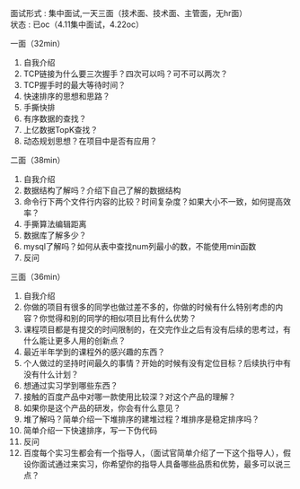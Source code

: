 面试形式 : 集中面试,一天三面（技术面、技术面、主管面，无hr面）\
状态 : 已oc（4.11集中面试，4.22oc）

一面（32min）
1. 自我介绍
2. TCP链接为什么要三次握手？四次可以吗？可不可以两次？
3. TCP握手时的最大等待时间？
4. 快速排序的思想和思路？
5. 手撕快排
6. 有序数据的查找？
7. 上亿数据TopK查找？
8. 动态规划思想？在项目中是否有应用？

二面（38min）
1. 自我介绍
2. 数据结构了解吗？介绍下自己了解的数据结构
3. 命令行下两个文件行内容的比较？时间复杂度？如果大小不一致，如何提高效率？
4. 手撕算法编辑距离
5. 数据库了解多少？
6. mysql了解吗？如何从表中查找num列最小的数，不能使用min函数
7. 反问

三面（36min）
1. 自我介绍
2. 你做的项目有很多的同学也做过差不多的，你做的时候有什么特别考虑的内容？你觉得和别的同学的相似项目比有什么优势？
3. 课程项目都是有提交的时间限制的，在交完作业之后有没有后续的思考过，有什么能让更多人用的创新点？
4. 最近半年学到的课程外的感兴趣的东西？
5. 个人做过的坚持时间最久的事情？开始的时候有没有定位目标？后续执行中有没有什么计划？
6. 想通过实习学到哪些东西？
7. 接触的百度产品中对哪一款使用比较深？对这个产品的理解？
8. 如果你是这个产品的研发，你会有什么意见？
9. 堆了解吗？简单介绍一下堆排序的建堆过程？堆排序是稳定排序吗？
10. 简单介绍一下快速排序，写一下伪代码
11. 反问
12. 百度每个实习生都会有一个指导人，（面试官简单介绍了一下这个指导人），假设你面试通过来实习，你希望你的指导人具备哪些品质和优势，最多可以说三点？

